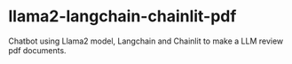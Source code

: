 # llama2-langchain-chainlit-pdf
Chatbot using Llama2 model, Langchain and Chainlit to make a LLM review pdf documents.
